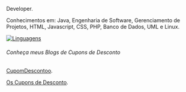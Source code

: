 Developer.

Conhecimentos em: Java, Engenharia de Software, Gerenciamento de Projetos, HTML, Javascript, CSS, PHP, Banco de Dados, UML e Linux.

 
[![Linguagens](https://github-readme-stats.vercel.app/api/top-langs/?username=ducrz&hide=html,jupyter%20notebook,css)](https://github.com/ducrz)


 
###### Conheça meus Blogs de Cupons de Desconto

[CupomDescontoo](https://www.cupomdescontoo.com).

[Os Cupons de Desconto](https://www.oscuponsdedesconto.com).


